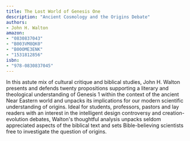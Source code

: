 ```yaml
---
title: The Lost World of Genesis One
description: "Ancient Cosmology and the Origins Debate"
authors:
- John H. Walton
amazon:
- "0830837043"
- "B003VM8QK0"
- "B00OME3ENK"
- "1531812856"
isbn:
- "978-0830837045"
---
```

In this astute mix of cultural critique and biblical studies, John H. Walton presents and defends twenty propositions supporting a literary and theological understanding of Genesis 1 within the context of the ancient Near Eastern world and unpacks its implications for our modern scientific understanding of origins. Ideal for students, professors, pastors and lay readers with an interest in the intelligent design controversy and creation-evolution debates, Walton's thoughtful analysis unpacks seldom appreciated aspects of the biblical text and sets Bible-believing scientists free to investigate the question of origins.
